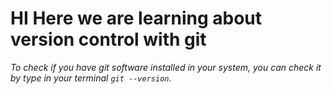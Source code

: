 # HI Here we are learning about version control with git
*To check if you have git software installed in your system, you can check it by type in your terminal `git --version`.*
